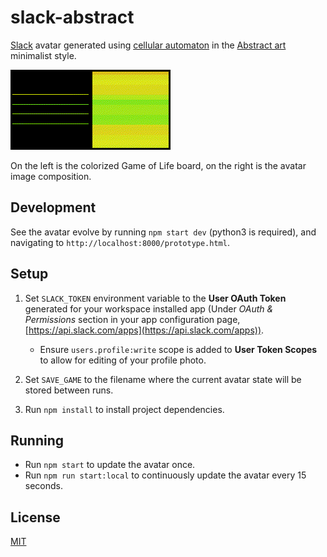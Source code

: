 # slack-abstract
[Slack](https://slack.com) avatar generated using [cellular automaton](https://en.wikipedia.org/wiki/Conway%27s_Game_of_Life) in the [Abstract art](https://en.wikipedia.org/wiki/Abstract_art) minimalist style.

![avatar](example.gif)

On the left is the colorized Game of Life board, on the right is the avatar image composition.

## Development
See the avatar evolve by running `npm start dev` (python3 is required), and navigating to `http://localhost:8000/prototype.html`.

## Setup
1. Set `SLACK_TOKEN` environment variable to the **User OAuth Token** generated for your workspace installed app (Under *OAuth & Permissions* section in your app configuration page, [https://api.slack.com/apps](https://api.slack.com/apps)).
    - Ensure `users.profile:write` scope is added to **User Token Scopes** to allow for editing of your profile photo. 


2. Set `SAVE_GAME` to the filename where the current avatar state will be stored between runs.

3. Run `npm install` to install project dependencies.

## Running
- Run `npm start` to update the avatar once.
- Run `npm run start:local` to continuously update the avatar every 15 seconds.

## License
[MIT](LICENSE)
